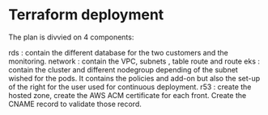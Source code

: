 # Terraform deployment 


The plan is divvied on 4 components:

rds : contain the different database for the two customers and the monitoring.
network : contain the VPC, subnets , table route and route 
eks : contain the cluster and different nodegroup depending of the subnet wished for the pods. It contains the policies and add-on but also the set-up of the right for the user used for continuous deployment.
r53 : create the hosted zone, create the AWS ACM certificate for each front. Create the CNAME record to validate those record.
